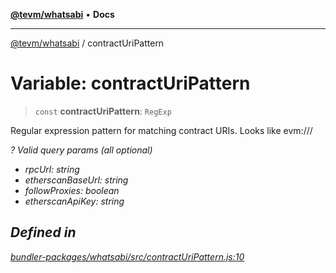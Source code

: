 [**@tevm/whatsabi**](../README.md) • **Docs**

***

[@tevm/whatsabi](../globals.md) / contractUriPattern

# Variable: contractUriPattern

> `const` **contractUriPattern**: `RegExp`

Regular expression pattern for matching contract URIs.
Looks like evm://<chainId>/<address>?<query>
Valid query params (all optional)
- rpcUrl: string
- etherscanBaseUrl: string
- followProxies: boolean
- etherscanApiKey: string

## Defined in

[bundler-packages/whatsabi/src/contractUriPattern.js:10](https://github.com/qbzzt/tevm-monorepo/blob/main/bundler-packages/whatsabi/src/contractUriPattern.js#L10)
